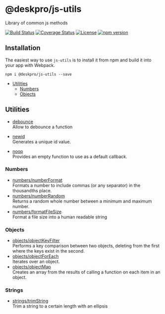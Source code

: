 @deskpro/js-utils
==============
Library of common js methods

[![Build Status](https://travis-ci.org/deskpro/js-utils.svg?branch=master)](https://travis-ci.org/deskpro/js-utils)
[![Coverage Status](https://coveralls.io/repos/github/deskpro/js-utils/badge.svg?branch=master)](https://coveralls.io/github/deskpro/js-utils?branch=master)
[![License](https://img.shields.io/badge/License-BSD%203--Clause-blue.svg)](https://github.com/deskpro/js-utils/blob/master/LICENSE)
[![npm version](https://img.shields.io/npm/v/@deskpro/js-utils.svg?style=flat)](https://www.npmjs.com/package/@deskpro/js-utils)

## Installation

The easiest way to use `js-utils` is to install it from npm and build it into your app with Webpack.

```
npm i @deskpro/js-utils --save
```

* [Utilities](#utilities)
  * [Numbers](#numbers)
  * [Objects](#objects)
  
## Utilities

* [debounce](docs/debounce.md)  
  Allow to debounce a function

* [newid](docs/newid.md)  
  Generates a unique id value.
* [noop](docs/noop.md)  
  Provides an empty function to use as a default callback.
  
### Numbers
* [numbers/numberFormat](docs/numbers/number_format.md)  
  Formats a number to include commas (or any separator) in the thousandths place.
* [numbers/numberRandom](docs/numbers/number_random.md)  
  Returns a random whole number between a minimum and maximum number.
* [numbers/formatFileSize](docs/numbers/format_file_size.md)  
  Format a file size into a human readable string

### Objects
* [objects/objectKeyFilter](docs/objects/object_key_filter.md)  
  Performs a key comparison between two objects, deleting from the first where the keys exist in the second.
* [objects/objectForEach](docs/objects/object_foreach.md)  
  Iterates over an object.
* [objects/objectMap](docs/objects/object_map.md)  
  Creates an array from the results of calling a function on each item in an object.

### Strings
* [strings/trimString](docs/strings/trim_string.md)  
  Trim a string to a certain length with an ellipsis
